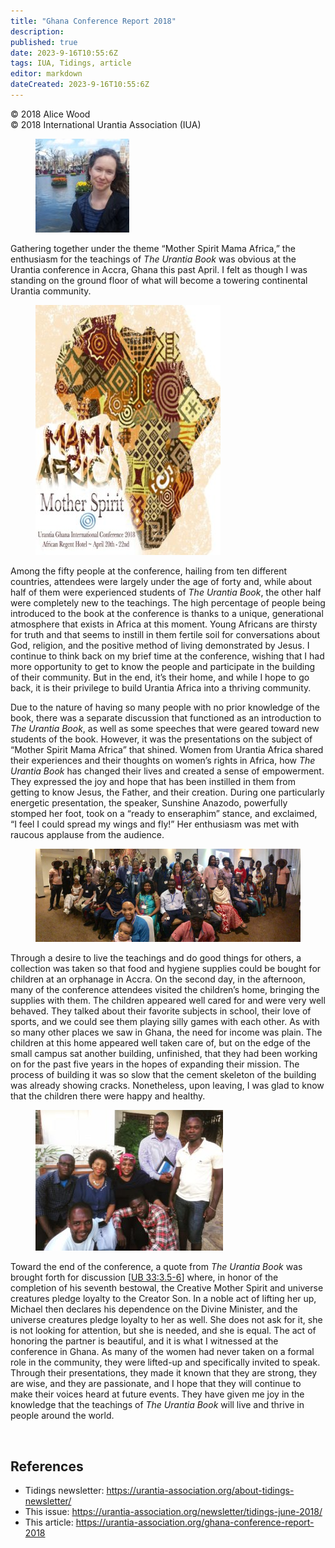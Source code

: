 ```yaml
---
title: "Ghana Conference Report 2018"
description: 
published: true
date: 2023-9-16T10:55:6Z
tags: IUA, Tidings, article
editor: markdown
dateCreated: 2023-9-16T10:55:6Z
---
```


<p class="v-card v-sheet theme--light gray lighten-3 px-2">© 2018 Alice Wood<br>© 2018 International Urantia Association (IUA)</p>

<figure id="Figure_1" class="image urantiapedia image-style-align-left">
<img src="../../../image/article/IUA_Tidings/Alice-Wood-150x150.jpg">
</figure>

Gathering together under the theme “Mother Spirit Mama Africa,” the enthusiasm for the teachings of _The Urantia Book_ was obvious at the Urantia conference in Accra, Ghana this past April. I felt as though I was standing on the ground floor of what will become a towering continental Urantia community.

<figure id="Figure_2" class="image urantiapedia image-style-align-right">
<img src="../../../image/article/IUA_Tidings/40315532-1c84-4cd7-9ee8-8da3133cc475-296x400.jpg">
</figure>

Among the fifty people at the conference, hailing from ten different countries, attendees were largely under the age of forty and, while about half of them were experienced students of _The Urantia Book_, the other half were completely new to the teachings. The high percentage of people being introduced to the book at the conference is thanks to a unique, generational atmosphere that exists in Africa at this moment. Young Africans are thirsty for truth and that seems to instill in them fertile soil for conversations about God, religion, and the positive method of living demonstrated by Jesus. I continue to think back on my brief time at the conference, wishing that I had more opportunity to get to know the people and participate in the building of their community. But in the end, it’s their home, and while I hope to go back, it is their privilege to build Urantia Africa into a thriving community.

Due to the nature of having so many people with no prior knowledge of the book, there was a separate discussion that functioned as an introduction to _The Urantia Book_, as well as some speeches that were geared toward new students of the book. However, it was the presentations on the subject of “Mother Spirit Mama Africa” that shined. Women from Urantia Africa shared their experiences and their thoughts on women’s rights in Africa, how _The Urantia Book_ has changed their lives and created a sense of empowerment. They expressed the joy and hope that has been instilled in them from getting to know Jesus, the Father, and their creation. During one particularly energetic presentation, the speaker, Sunshine Anazodo, powerfully stomped her foot, took on a “ready to enseraphim” stance, and exclaimed, “I feel I could spread my wings and fly!” Her enthusiasm was met with raucous applause from the audience.

<figure id="Figure_3" class="image urantiapedia">
<img src="../../../image/article/IUA_Tidings/0b8130f7-0d24-4d72-9cf0-85cbda802bbd-e1527619060546.jpg">
</figure>

Through a desire to live the teachings and do good things for others, a collection was taken so that food and hygiene supplies could be bought for children at an orphanage in Accra. On the second day, in the afternoon, many of the conference attendees visited the children’s home, bringing the supplies with them. The children appeared well cared for and were very well behaved. They talked about their favorite subjects in school, their love of sports, and we could see them playing silly games with each other. As with so many other places we saw in Ghana, the need for income was plain. The children at this home appeared well taken care of, but on the edge of the small campus sat another building, unfinished, that they had been working on for the past five years in the hopes of expanding their mission. The process of building it was so slow that the cement skeleton of the building was already showing cracks. Nonetheless, upon leaving, I was glad to know that the children there were happy and healthy.

<figure id="Figure_4" class="image urantiapedia image-style-align-right">
<img src="../../../image/article/IUA_Tidings/Ghana-SG-300x225.jpg">
</figure>

Toward the end of the conference, a quote from _The Urantia Book_ was brought forth for discussion [[UB 33:3.5-6](/en/The_Urantia_Book/33#p3_5)] where, in honor of the completion of his seventh bestowal, the Creative Mother Spirit and universe creatures pledge loyalty to the Creator Son. In a noble act of lifting her up, Michael then declares his dependence on the Divine Minister, and the universe creatures pledge loyalty to her as well. She does not ask for it, she is not looking for attention, but she is needed, and she is equal. The act of honoring the partner is beautiful, and it is what I witnessed at the conference in Ghana. As many of the women had never taken on a formal role in the community, they were lifted-up and specifically invited to speak. Through their presentations, they made it known that they are strong, they are wise, and they are passionate, and I hope that they will continue to make their voices heard at future events. They have given me joy in the knowledge that the teachings of _The Urantia Book_ will live and thrive in people around the world.

<br style="clear:both;"/>

## References

- Tidings newsletter: https://urantia-association.org/about-tidings-newsletter/
- This issue: https://urantia-association.org/newsletter/tidings-june-2018/
- This article: https://urantia-association.org/ghana-conference-report-2018